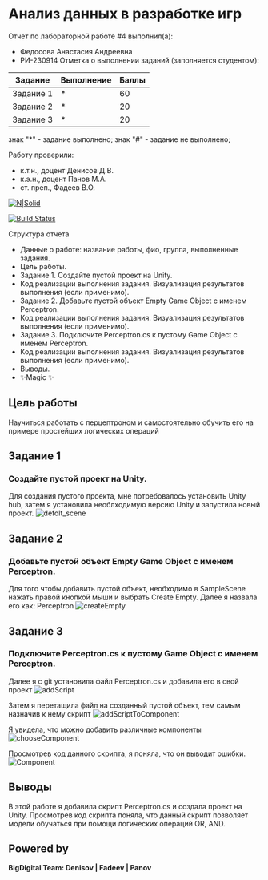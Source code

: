 # Анализ данных в разработке игр
Отчет по лабораторной работе #4 выполнил(а):
- Федосова Анастасия Андреевна
- РИ-230914
Отметка о выполнении заданий (заполняется студентом):

| Задание | Выполнение | Баллы |
| ------ | ------ | ------ |
| Задание 1 | * | 60 |
| Задание 2 | * | 20 |
| Задание 3 | * | 20 |

знак "*" - задание выполнено; знак "#" - задание не выполнено;

Работу проверили:
- к.т.н., доцент Денисов Д.В.
- к.э.н., доцент Панов М.А.
- ст. преп., Фадеев В.О.


[![N|Solid](https://cldup.com/dTxpPi9lDf.thumb.png)](https://nodesource.com/products/nsolid)

[![Build Status](https://travis-ci.org/joemccann/dillinger.svg?branch=master)](https://travis-ci.org/joemccann/dillinger)

Структура отчета

- Данные о работе: название работы, фио, группа, выполненные задания.
- Цель работы.
- Задание 1.  Создайте пустой проект на Unity.
- Код реализации выполнения задания. Визуализация результатов выполнения (если применимо).
- Задание 2. Добавьте пустой объект Empty Game Object с именем Perceptron.
- Код реализации выполнения задания. Визуализация результатов выполнения (если применимо).
- Задание 3. Подключите Perceptron.cs к пустому Game Object с именем Perceptron.
- Код реализации выполнения задания. Визуализация результатов выполнения (если применимо).
- Выводы.
- ✨Magic ✨

## Цель работы
Научиться работать с перцептроном и самостоятельно обучить его на примере простейших логических операций

## Задание 1
### Создайте пустой проект на Unity.
Для создания пустого проекта, мне потребовалось установить Unity hub, затем я установила необлходимую версию Unity и запустила новый проект.
![defolt_scene](image.png)

## Задание 2
### Добавьте пустой объект Empty Game Object с именем Perceptron.
Для того чтобы добавить пустой объект, необходимо в SampleScene нажать правой кнопкой мыши и выбрать Create Empty.
Далее я назвала его как: Perceptron
![createEmpty](image-1.png)

## Задание 3
### Подключите Perceptron.cs к пустому Game Object с именем Perceptron.
Далее я с git установила файл Perceptron.cs и добавила его в свой проект
![addScript](image-2.png) 

Затем я перетащила файл на созданный пустой объект, тем самым назначив к нему скрипт
![addScriptToComponent](image-3.png)

Я увидела, что можно добавить различные компоненты
![chooseComponent](image-4.png)

Просмотрев код данного скрипта, я поняла, что он выводит ошибки.
![Component](image-5.png)

## Выводы
В этой работе я добавила скрипт Perceptron.cs и создала проект на Unity.
Просмотрев код скрипта поняла, что данный скрипт позволяет модели обучаться при помощи логических операций OR, AND.

## Powered by

**BigDigital Team: Denisov | Fadeev | Panov**
